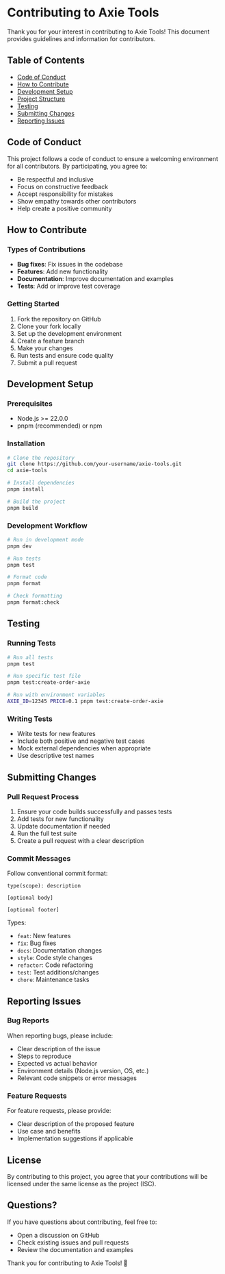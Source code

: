 # Contributing to Axie Tools

Thank you for your interest in contributing to Axie Tools! This document provides guidelines and information for contributors.

## Table of Contents

- [Code of Conduct](#code-of-conduct)
- [How to Contribute](#how-to-contribute)
- [Development Setup](#development-setup)
- [Project Structure](#project-structure)
- [Testing](#testing)
- [Submitting Changes](#submitting-changes)
- [Reporting Issues](#reporting-issues)

## Code of Conduct

This project follows a code of conduct to ensure a welcoming environment for all contributors. By participating, you agree to:

- Be respectful and inclusive
- Focus on constructive feedback
- Accept responsibility for mistakes
- Show empathy towards other contributors
- Help create a positive community

## How to Contribute

### Types of Contributions

- **Bug fixes**: Fix issues in the codebase
- **Features**: Add new functionality
- **Documentation**: Improve documentation and examples
- **Tests**: Add or improve test coverage

### Getting Started

1. Fork the repository on GitHub
2. Clone your fork locally
3. Set up the development environment
4. Create a feature branch
5. Make your changes
6. Run tests and ensure code quality
7. Submit a pull request

## Development Setup

### Prerequisites

- Node.js >= 22.0.0
- pnpm (recommended) or npm

### Installation

 ```bash
 # Clone the repository
 git clone https://github.com/your-username/axie-tools.git
 cd axie-tools

 # Install dependencies
 pnpm install

 # Build the project
 pnpm build
 ```

### Development Workflow

 ```bash
 # Run in development mode
 pnpm dev

 # Run tests
 pnpm test

 # Format code
 pnpm format

 # Check formatting
 pnpm format:check
 ```

## Testing

### Running Tests

```bash
# Run all tests
pnpm test

# Run specific test file
pnpm test:create-order-axie

# Run with environment variables
AXIE_ID=12345 PRICE=0.1 pnpm test:create-order-axie
```

### Writing Tests

- Write tests for new features
- Include both positive and negative test cases
- Mock external dependencies when appropriate
- Use descriptive test names

## Submitting Changes

### Pull Request Process

1. Ensure your code builds successfully and passes tests
2. Add tests for new functionality
3. Update documentation if needed
4. Run the full test suite
5. Create a pull request with a clear description

### Commit Messages

Follow conventional commit format:

```text
type(scope): description

[optional body]

[optional footer]
```

Types:

- `feat`: New features
- `fix`: Bug fixes
- `docs`: Documentation changes
- `style`: Code style changes
- `refactor`: Code refactoring
- `test`: Test additions/changes
- `chore`: Maintenance tasks

## Reporting Issues

### Bug Reports

When reporting bugs, please include:

- Clear description of the issue
- Steps to reproduce
- Expected vs actual behavior
- Environment details (Node.js version, OS, etc.)
- Relevant code snippets or error messages

### Feature Requests

For feature requests, please provide:

- Clear description of the proposed feature
- Use case and benefits
- Implementation suggestions if applicable

## License

By contributing to this project, you agree that your contributions will be licensed under the same license as the project (ISC).

## Questions?

If you have questions about contributing, feel free to:

- Open a discussion on GitHub
- Check existing issues and pull requests
- Review the documentation and examples

Thank you for contributing to Axie Tools! 🚀

